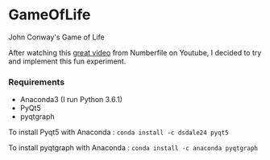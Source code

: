 # GameOfLife
John Conway's Game of Life

After watching this [great video](https://www.youtube.com/watch?v=E8kUJL04ELA) from Numberfile on Youtube, I decided to try and implement this fun experiment.

### Requirements
* Anaconda3 (I run Python 3.6.1)
* PyQt5
* pyqtgraph

To install Pyqt5 with Anaconda : 
`conda install -c dsdale24 pyqt5` 

To install pyqtgraph with Anaconda : 
`conda install -c anaconda pyqtgraph`
